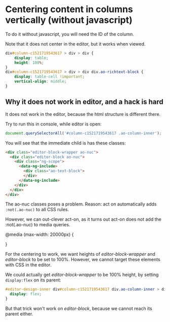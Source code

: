 # Centering content in columns vertically (without javascript)

To do it without javascript, you will need the ID of the column.

Note that it does not center in the editor, but it works when viewed.

```css
div#column-c1521719543617 > div > div {
    display: table;
    height: 100%;
}
div#column-c1521719543617 > div > div div.ao-richtext-block {
    display: table-cell !important;
    vertical-align: middle;
}
```

## Why it does not work in editor, and a hack is hard

It does not work in the editor, because the html structure is different there.

Try to run this in console, while editor is open:

```javascript
document.querySelectorAll('#column-c1521719543617 .ao-column-inner');
```

You will see that the immediate child is has these classes:

```html
<div class="editor-block-wrapper ao-nuc">
  <div class="editor-block ao-nuc">
    <div class="ng-scope">
      <data-ng-include>
        <div class="ao-text-block">
        </div>
      </data-ng-include>
    </div>
  </div>
</div>
```

The ao-nuc classes poses a problem.
Reason: act on automatically adds `:not(.ao-nuc)` to all CSS rules.

However, we can out-clever act-on, as it turns out act-on does not add the :not(.ao-nuc) to media queries.

@media (max-width: 20000px) {

}


For the centering to work, we want heights of *editor-block-wrapper* and *editor-block* to be set to 100%.
However, we cannot target these elements with CSS in the editor.

We could actually get *editor-block-wrapper* to be 100% height, by setting `display:flex` on its parent:

```css
#editor-design-inner div#column-c1521719543617 div.ao-column-inner > div {
  display: flex;
}
```

But that trick won't work on *editor-block*, because we cannot reach its parent either.
